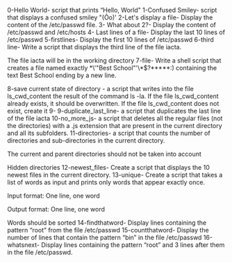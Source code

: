 0-Hello World- script that prints “Hello, World"
1-Confused Smiley- script that displays a confused smiley "(Ôo)'
2-Let's display a file- Display the content of the /etc/passwd file.
3- What about 2?- Display the content of /etc/passwd and /etc/hosts
4- Last lines of a file- Display the last 10 lines of /etc/passwd
5-firstlines- Display the first 10 lines of /etc/passwd
6-third line- Write a script that displays the third line of the file iacta.



The file iacta will be in the working directory
7-file- Write a shell script that creates a file named exactly \*\\'"Best School"\'\\*$\?\*\*\*\*\*:) containing the text Best School ending by a new line.





8-save current state of directory - a script that writes into the file ls_cwd_content the result of the command ls -la. If the file ls_cwd_content already exists, it should be overwritten. If the file ls_cwd_content does not exist, create it
9- 9-duplicate_last_line-  a script that duplicates the last line of the file iacta
10-no_more_js- a script that deletes all the regular files (not the directories) with a .js extension that are present in the current directory and all its subfolders.
11-directories- a script that counts the number of directories and sub-directories in the current directory.



The current and parent directories should not be taken into account

Hidden directories
12-newest_files- Create a script that displays the 10 newest files in the current directory.
13-unique- Create a script that takes a list of words as input and prints only words that appear exactly once.



Input format: One line, one word

Output format: One line, one word

Words should be sorted
14-findthatword- Display lines containing the pattern “root” from the file /etc/passwd
15-countthatword- Display the number of lines that contain the pattern “bin” in the file /etc/passwd
16-whatsnext- Display lines containing the pattern “root” and 3 lines after them in the file /etc/passwd.
